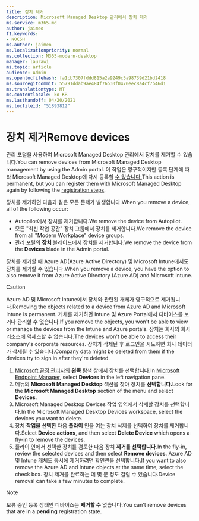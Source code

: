 ```yaml
---
title: 장치 제거
description: Microsoft Managed Desktop 관리에서 장치 제거
ms.service: m365-md
author: jaimeo
f1.keywords:
- NOCSH
ms.author: jaimeo
ms.localizationpriority: normal
ms.collection: M365-modern-desktop
manager: laurawi
ms.topic: article
audience: Admin
ms.openlocfilehash: fa1cb7307fddd815a2a9249c5a98739d21bd2418
ms.sourcegitcommit: 55791ddab9ae484f76b30f0470eec8a4cf7b46d1
ms.translationtype: MT
ms.contentlocale: ko-KR
ms.lasthandoff: 04/20/2021
ms.locfileid: "51893812"
---
```

# <a name="remove-devices"></a><span data-ttu-id="b68bd-103">장치 제거</span><span class="sxs-lookup"><span data-stu-id="b68bd-103">Remove devices</span></span>

<span data-ttu-id="b68bd-104">관리 포털을 사용하여 Microsoft Managed Desktop 관리에서 장치를 제거할 수 있습니다.</span><span class="sxs-lookup"><span data-stu-id="b68bd-104">You can remove devices from Microsoft Managed Desktop management by using the Admin portal.</span></span> <span data-ttu-id="b68bd-105">이 작업은 영구적이지만 등록 단계에 따라 Microsoft Managed Desktop에 다시 등록할 [수 있습니다.](../get-started/register-devices-self.md)</span><span class="sxs-lookup"><span data-stu-id="b68bd-105">This action is permanent, but you can register them with Microsoft Managed Desktop again by following the [registration steps](../get-started/register-devices-self.md).</span></span>

<span data-ttu-id="b68bd-106">장치를 제거하면 다음과 같은 모든 문제가 발생합니다.</span><span class="sxs-lookup"><span data-stu-id="b68bd-106">When you remove a device, all of the following occur:</span></span>

- <span data-ttu-id="b68bd-107">Autopilot에서 장치를 제거합니다.</span><span class="sxs-lookup"><span data-stu-id="b68bd-107">We remove the device from Autopilot.</span></span>
- <span data-ttu-id="b68bd-108">모든 "최신 작업 공간" 장치 그룹에서 장치를 제거합니다.</span><span class="sxs-lookup"><span data-stu-id="b68bd-108">We remove the device from  all "Modern Workplace" device groups.</span></span>
- <span data-ttu-id="b68bd-109">관리 포털의 **장치** 블레이드에서 장치를 제거합니다.</span><span class="sxs-lookup"><span data-stu-id="b68bd-109">We remove the device from the **Devices** blade in the Admin portal.</span></span>

<span data-ttu-id="b68bd-110">장치를 제거할 때 Azure AD(Azure Active Directory) 및 Microsoft Intune에서도 장치를 제거할 수 있습니다.</span><span class="sxs-lookup"><span data-stu-id="b68bd-110">When you remove a device, you have the option to also remove it from Azure Active Directory (Azure AD) and Microsoft Intune.</span></span>
 
> [!CAUTION]
> <span data-ttu-id="b68bd-111">Azure AD 및 Microsoft Intune에서 장치와 관련된 개체가 영구적으로 제거됩니다.</span><span class="sxs-lookup"><span data-stu-id="b68bd-111">Removing the objects related to a device from Azure AD and Microsoft Intune is permanent.</span></span> <span data-ttu-id="b68bd-112">개체를 제거하면 Intune 및 Azure Portal에서 디바이스를 보거나 관리할 수 없습니다.</span><span class="sxs-lookup"><span data-stu-id="b68bd-112">If you remove the objects, you won't be able to view or manage the devices from the Intune and Azure portals.</span></span> <span data-ttu-id="b68bd-113">장치는 회사의 회사 리소스에 액세스할 수 없습니다.</span><span class="sxs-lookup"><span data-stu-id="b68bd-113">The devices won't be able to access their company's corporate resources.</span></span> <span data-ttu-id="b68bd-114">장치가 삭제된 후 로그인을 시도하면 회사 데이터가 삭제될 수 있습니다.</span><span class="sxs-lookup"><span data-stu-id="b68bd-114">Company data might be deleted from them if the devices try to sign in after they're deleted.</span></span>

1. <span data-ttu-id="b68bd-115">[Microsoft 끝점 관리자의](https://endpoint.microsoft.com/) **왼쪽** 탐색 창에서 장치를 선택합니다.</span><span class="sxs-lookup"><span data-stu-id="b68bd-115">In [Microsoft Endpoint Manager](https://endpoint.microsoft.com/), select **Devices** in the left navigation pane.</span></span>
2. <span data-ttu-id="b68bd-116">메뉴의 **Microsoft Managed Desktop** 섹션을 찾아 장치를 **선택합니다.**</span><span class="sxs-lookup"><span data-stu-id="b68bd-116">Look for the **Microsoft Managed Desktop** section of the menu and select **Devices**.</span></span>
3. <span data-ttu-id="b68bd-117">Microsoft Managed Desktop Devices 작업 영역에서 삭제할 장치를 선택합니다.</span><span class="sxs-lookup"><span data-stu-id="b68bd-117">In the Microsoft Managed Desktop Devices workspace, select the devices you want to delete.</span></span>
4. <span data-ttu-id="b68bd-118">장치 **작업을 선택한** 다음 **플라이** 인을 여는 장치 삭제를 선택하여 장치를 제거합니다.</span><span class="sxs-lookup"><span data-stu-id="b68bd-118">Select **Device actions**, and then select **Delete Device** which opens a fly-in to remove the devices.</span></span>
5. <span data-ttu-id="b68bd-119">플라이 인에서 선택한 장치를 검토한 다음 장치 **제거를 선택합니다.**</span><span class="sxs-lookup"><span data-stu-id="b68bd-119">In the fly-in, review the selected devices and then select **Remove devices**.</span></span> <span data-ttu-id="b68bd-120">Azure AD 및 Intune 개체도 동시에 제거하려면 확인란을 선택합니다.</span><span class="sxs-lookup"><span data-stu-id="b68bd-120">If you want to also remove the Azure AD and Intune objects at the same time, select the check box.</span></span> <span data-ttu-id="b68bd-121">장치 제거를 완료하는 데 몇 분 정도 걸릴 수 있습니다.</span><span class="sxs-lookup"><span data-stu-id="b68bd-121">Device removal can take a few minutes to complete.</span></span>

> [!NOTE]
> <span data-ttu-id="b68bd-122">보류 중인 등록 상태인 디바이스는 **제거할 수** 없습니다.</span><span class="sxs-lookup"><span data-stu-id="b68bd-122">You can't remove devices that are in a **pending** registration state.</span></span>